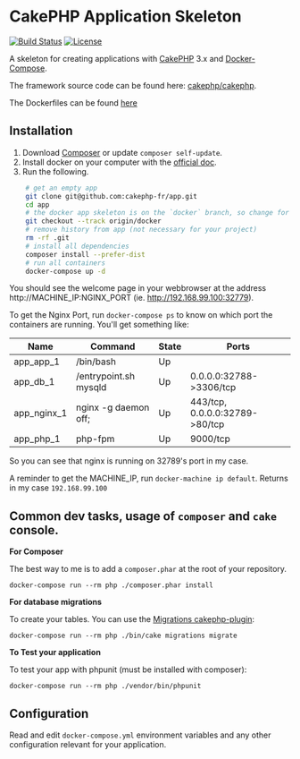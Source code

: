 # CakePHP Application Skeleton

[![Build Status](https://img.shields.io/travis/cakephp-fr/app/master.svg?style=flat-square)](https://travis-ci.org/cakephp-fr/app)
[![License](https://img.shields.io/packagist/l/cakephp-fr/app.svg?style=flat-square)](https://packagist.org/packages/cakephp-fr/app)

A skeleton for creating applications with [CakePHP](http://cakephp.org) 3.x and [Docker-Compose](https://docs.docker.com/compose).

The framework source code can be found here: [cakephp/cakephp](https://github.com/cakephp/cakephp).

The Dockerfiles can be found [here](https://hub.docker.com/r/cakephpfr/3.x/)

## Installation

1. Download [Composer](http://getcomposer.org/doc/00-intro.md) or update `composer self-update`.
2. Install docker on your computer with the [official doc](https://docs.docker.com/installation/#installation).
3. Run the following.

```bash
    # get an empty app
    git clone git@github.com:cakephp-fr/app.git
    cd app
    # the docker app skeleton is on the `docker` branch, so change for it
    git checkout --track origin/docker
    # remove history from app (not necessary for your project)
    rm -rf .git
    # install all dependencies
    composer install --prefer-dist
    # run all containers
    docker-compose up -d
```

You should see the welcome page in your webbrowser at the address http://MACHINE_IP:NGINX_PORT (ie. http://192.168.99.100:32779).

To get the Nginx Port, run `docker-compose ps` to know on which port the containers are running. You'll get something like:

|  Name       |    Command            | State  |       Ports              
| ------------|-----------------------|--------|-------------------------------
| app_app_1   | /bin/bash             | Up     |                               
| app_db_1    | /entrypoint.sh mysqld | Up     | 0.0.0.0:32788->3306/tcp        
| app_nginx_1 | nginx -g daemon off;  | Up     | 443/tcp, 0.0.0.0:32789->80/tcp
| app_php_1   | php-fpm               | Up     | 9000/tcp                     

So you can see that nginx is running on 32789's port in my case.

A reminder to get the MACHINE_IP, run `docker-machine ip default`. Returns in my case `192.168.99.100`


## Common dev tasks, usage of `composer` and `cake` console.

**For Composer**

The best way to me is to add a `composer.phar` at the root of your repository.

    docker-compose run --rm php ./composer.phar install

**For database migrations**

To create your tables. You can use the [Migrations cakephp-plugin](https://github.com/cakephp/migrations):

    docker-compose run --rm php ./bin/cake migrations migrate

**To Test your application**

To test your app with phpunit (must be installed with composer):

    docker-compose run --rm php ./vendor/bin/phpunit

## Configuration

Read and edit `docker-compose.yml` environment variables and any other
configuration relevant for your application.
